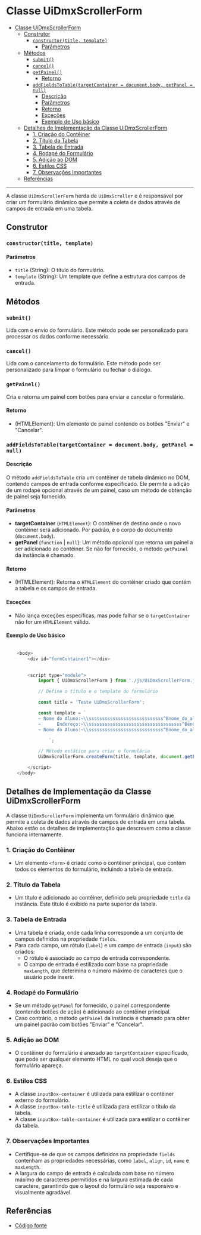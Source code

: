 # Classe UiDmxScrollerForm

- [Classe UiDmxScrollerForm](#classe-uidmxscrollerform)
  - [Construtor](#construtor)
    - [`constructor(title, template)`](#constructortitle-template)
      - [Parâmetros](#parâmetros)
  - [Métodos](#métodos)
    - [`submit()`](#submit)
    - [`cancel()`](#cancel)
    - [`getPainel()`](#getpainel)
      - [Retorno](#retorno)
    - [`addFieldsToTable(targetContainer = document.body, getPanel = null)`](#addfieldstotabletargetcontainer--documentbody-getpanel--null)
      - [Descrição](#descrição)
      - [Parâmetros](#parâmetros-1)
      - [Retorno](#retorno-1)
      - [Exceções](#exceções)
      - [Exemplo de Uso básico](#exemplo-de-uso-básico)
  - [Detalhes de Implementação da Classe UiDmxScrollerForm](#detalhes-de-implementação-da-classe-uidmxscrollerform)
    - [1. Criação do Contêiner](#1-criação-do-contêiner)
    - [2. Título da Tabela](#2-título-da-tabela)
    - [3. Tabela de Entrada](#3-tabela-de-entrada)
    - [4. Rodapé do Formulário](#4-rodapé-do-formulário)
    - [5. Adição ao DOM](#5-adição-ao-dom)
    - [6. Estilos CSS](#6-estilos-css)
    - [7. Observações Importantes](#7-observações-importantes)
  - [Referências](#referências)

---

A classe `UiDmxScrollerForm` herda de `UiDmxScroller` e é responsável por criar um formulário dinâmico que permite a coleta de dados através de campos de entrada em uma tabela.

## Construtor

### `constructor(title, template)`

#### Parâmetros

- `title` (String): O título do formulário.
- `template` (String): Um template que define a estrutura dos campos de entrada.

## Métodos

### `submit()`

Lida com o envio do formulário. Este método pode ser personalizado para processar os dados conforme necessário.

### `cancel()`

Lida com o cancelamento do formulário. Este método pode ser personalizado para limpar o formulário ou fechar o diálogo.

### `getPainel()`

Cria e retorna um painel com botões para enviar e cancelar o formulário.

#### Retorno

- (HTMLElement): Um elemento de painel contendo os botões "Enviar" e "Cancelar".

### `addFieldsToTable(targetContainer = document.body, getPanel = null)`

#### Descrição

O método `addFieldsToTable` cria um contêiner de tabela dinâmico no DOM, contendo campos de entrada conforme especificado. Ele permite a adição de um rodapé opcional através de um painel, caso um método de obtenção de painel seja fornecido.

#### Parâmetros

- **targetContainer** (`HTMLElement`): O contêiner de destino onde o novo contêiner será adicionado. Por padrão, é o corpo do documento (`document.body`).
- **getPanel** (`function` | `null`): Um método opcional que retorna um painel a ser adicionado ao contêiner. Se não for fornecido, o método `getPainel` da instância é chamado.

#### Retorno

- (HTMLElement): Retorna o `HTMLElement` do contêiner criado que contém a tabela e os campos de entrada.

#### Exceções

- Não lança exceções específicas, mas pode falhar se o `targetContainer` não for um `HTMLElement` válido.

#### Exemplo de Uso básico

```javascript

    <body>
        <div id="formContainer1"></div>
        

        <script type="module">
            import { UiDmxScrollerForm } from './js/UiDmxScrollerForm.js';

            // Define o título e o template do formulário

            const title = 'Teste UiDmxScrollerForm';

            const template = `
            ~ Nome do Aluno:~\\ssssssssssssssssssssssssssss^Bnome_do_aluno   \\ \\   ~ Idade:~\\sss^Bidade    ~Altura:~\\sss^Baltura 
            ~      Endereço:~\\sssssssssssssssssssssssssssssssssss^Bendereco \\ \\   ~ Altura:~\\sss^Baltura  ~Altura:~\\sss^Baltura 
            ~ Nome do Aluno:~\\ssssssssssssssssssssssssssss^Bnome_do_aluno   \\ \\   ~ Idade:~\\sss^Bidade    ~Altura:~\\sss^Baltura 

                `;

            // Método estático para criar o formulário
            UiDmxScrollerForm.createForm(title, template, document.getElementById('formContainer1'));

        </script>
    </body>


```

## Detalhes de Implementação da Classe UiDmxScrollerForm

A classe `UiDmxScrollerForm` implementa um formulário dinâmico que permite a coleta de dados através de campos de entrada em uma tabela. Abaixo estão os detalhes de implementação que descrevem como a classe funciona internamente.

### 1. Criação do Contêiner

- Um elemento `<form>` é criado como o contêiner principal, que contém todos os elementos do formulário, incluindo a tabela de entrada.

### 2. Título da Tabela

- Um título é adicionado ao contêiner, definido pela propriedade `title` da instância. Este título é exibido na parte superior da tabela.

### 3. Tabela de Entrada

- Uma tabela é criada, onde cada linha corresponde a um conjunto de campos definidos na propriedade `fields`.
- Para cada campo, um rótulo (`label`) e um campo de entrada (`input`) são criados:
  - O rótulo é associado ao campo de entrada correspondente.
  - O campo de entrada é estilizado com base na propriedade `maxLength`, que determina o número máximo de caracteres que o usuário pode inserir.

### 4. Rodapé do Formulário

- Se um método `getPanel` for fornecido, o painel correspondente (contendo botões de ação) é adicionado ao contêiner principal.
- Caso contrário, o método `getPainel` da instância é chamado para obter um painel padrão com botões "Enviar" e "Cancelar".

### 5. Adição ao DOM

- O contêiner do formulário é anexado ao `targetContainer` especificado, que pode ser qualquer elemento HTML no qual você deseja que o formulário apareça.

### 6. Estilos CSS

- A classe `inputBox-container` é utilizada para estilizar o contêiner externo do formulário.
- A classe `inputBox-table-title` é utilizada para estilizar o título da tabela.
- A classe `inputBox-table-container` é utilizada para estilizar o contêiner da tabela.

### 7. Observações Importantes

- Certifique-se de que os campos definidos na propriedade `fields` contenham as propriedades necessárias, como `label`, `align`, `id`, `name` e `maxLength`.
- A largura do campo de entrada é calculada com base no número máximo de caracteres permitidos e na largura estimada de cada caractere, garantindo que o layout do formulário seja responsivo e visualmente agradável.

## Referências

- [Código fonte](../UiDmxScrollerForm.js)